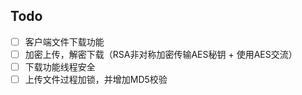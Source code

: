 ## Todo

- [ ] 客户端文件下载功能
- [ ] 加密上传，解密下载（RSA非对称加密传输AES秘钥 + 使用AES交流）
- [ ] 下载功能线程安全
- [ ] 上传文件过程加锁，并增加MD5校验